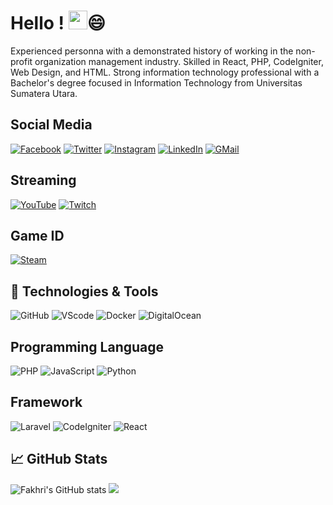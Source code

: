 # Hello ! <img src="https://raw.githubusercontent.com/MartinHeinz/MartinHeinz/master/wave.gif"  width="30px">😄
Experienced personna with a demonstrated history of working in the non-profit organization management industry. Skilled in React, PHP, CodeIgniter, Web Design, and HTML. Strong information technology professional with a Bachelor's degree focused in Information Technology from Universitas Sumatera Utara.

## Social Media
[![Facebook](https://img.shields.io/badge/Facebook-1877F2?style=for-the-badge&logo=facebook&logoColor=white)](https://www.facebook.com/fakhririzha)
[![Twitter](https://img.shields.io/badge/Twitter-%231DA1F2.svg?style=for-the-badge&logo=Twitter&logoColor=white)](https://twitter.com/FakhriRizhaA)
[![Instagram](https://img.shields.io/badge/Instagram-%23E4405F.svg?style=for-the-badge&logo=Instagram&logoColor=white)](https://instagram.com/fakhririzha)
[![LinkedIn](https://img.shields.io/badge/LinkedIn-0077B5?style=for-the-badge&logo=linkedin&logoColor=white)](https://linkedin.com/in/fakhririzha)
[![GMail](https://img.shields.io/badge/-Gmail-c14438?style=for-the-badge&logo=Gmail&logoColor=white)](mailto:fakhri.rizha@sirclo.com)

## Streaming
[![YouTube](https://img.shields.io/badge/Youtube-%23FF0000.svg?style=for-the-badge&logo=YouTube&logoColor=white)](https://www.youtube.com/channel/UCrFpwhGyN5yvaUWU0EPIb0A)
[![Twitch](https://img.shields.io/badge/Twitch-9146FF?style=for-the-badge&logo=twitch&logoColor=white)](https://twitch.tv/fakhririzha)

## Game ID
[![Steam](https://img.shields.io/badge/Steam-000000?style=for-the-badge&logo=steam&logoColor=white)](https://steamcommunity.com/id/fakhririzha)

## 🔧 Technologies & Tools
![GitHub](https://img.shields.io/badge/github-%23121011.svg?style=for-the-badge&logo=github&logoColor=white)
![VScode](https://img.shields.io/badge/VisualStudioCode-0078d7.svg?style=for-the-badge&logo=visual-studio-code&logoColor=white)
![Docker](https://img.shields.io/badge/Docker-2CA5E0?style=for-the-badge&logo=docker&logoColor=white)
![DigitalOcean](https://img.shields.io/badge/Digital_Ocean-0080FF?style=for-the-badge&logo=DigitalOcean&logoColor=white)

## Programming Language
![PHP](https://img.shields.io/badge/PHP-777BB4?style=for-the-badge&logo=php&logoColor=white)
![JavaScript](https://img.shields.io/badge/JavaScript-F7DF1E?style=for-the-badge&logo=javascript&logoColor=black)
![Python](https://img.shields.io/badge/Python-FFD43B?style=for-the-badge&logo=python&logoColor=darkgreen)

## Framework
![Laravel](https://img.shields.io/badge/Laravel-FF2D20?style=for-the-badge&logo=laravel&logoColor=white)
![CodeIgniter](https://img.shields.io/badge/Codeigniter-EF4223?style=for-the-badge&logo=codeigniter&logoColor=white)
![React](https://img.shields.io/badge/React-20232A?style=for-the-badge&logo=react&logoColor=61DAFB)

##  &#x1f4c8; GitHub Stats
![Fakhri's GitHub stats](https://github-readme-stats.vercel.app/api?username=fakhririzha&show_icons=true&theme=tokyonight)
![](https://activity-graph.herokuapp.com/graph?username=fakhririzha&theme=react-dark&area=true)

